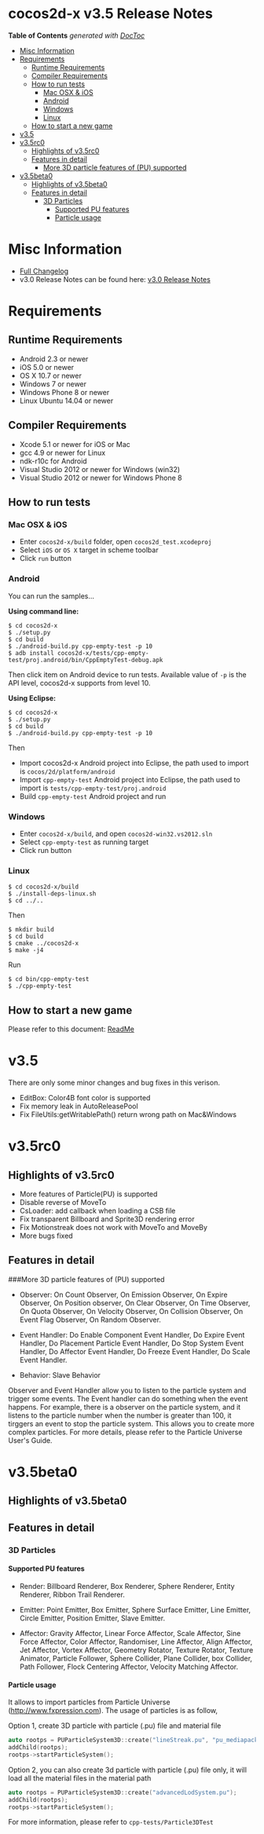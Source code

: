 # cocos2d-x v3.5 Release Notes #
<!-- START doctoc generated TOC please keep comment here to allow auto update -->
<!-- DON'T EDIT THIS SECTION, INSTEAD RE-RUN doctoc TO UPDATE -->
**Table of Contents**  *generated with [DocToc](https://github.com/thlorenz/doctoc)*

- [Misc Information](#misc-information)
- [Requirements](#requirements)
  - [Runtime Requirements](#runtime-requirements)
  - [Compiler Requirements](#compiler-requirements)
  - [How to run tests](#how-to-run-tests)
    - [Mac OSX & iOS](#mac-osx-&-ios)
    - [Android](#android)
    - [Windows](#windows)
    - [Linux](#linux)
  - [How to start a new game](#how-to-start-a-new-game)
- [v3.5](#v35)
- [v3.5rc0](#v35rc0)
  - [Highlights of v3.5rc0](#highlights-of-v35rc0)
  - [Features in detail](#features-in-detail)
    - [More 3D particle features of (PU) supported](#more-3d-particle-features-of-pu-supported)
- [v3.5beta0](#v35beta0)
  - [Highlights of v3.5beta0](#highlights-of-v35beta0)
  - [Features in detail](#features-in-detail-1)
    - [3D Particles](#3d-particles)
      - [Supported PU features](#supported-pu-features)
      - [Particle usage](#particle-usage)

<!-- END doctoc generated TOC please keep comment here to allow auto update -->

# Misc Information

* [Full Changelog](https://github.com/cocos2d/cocos2d-x/blob/v3/CHANGELOG)
* v3.0 Release Notes can be found here: [v3.0 Release Notes](https://github.com/cocos2d/cocos2d-x/blob/cocos2d-x-3.0/docs/RELEASE_NOTES.md)

# Requirements

## Runtime Requirements

* Android 2.3 or newer
* iOS 5.0 or newer
* OS X 10.7 or newer
* Windows 7 or newer
* Windows Phone 8 or newer
* Linux Ubuntu 14.04 or newer

## Compiler Requirements

* Xcode 5.1 or newer for iOS or Mac
* gcc 4.9 or newer for Linux
* ndk-r10c for Android
* Visual Studio 2012  or newer for Windows (win32)
* Visual Studio 2012  or newer for Windows Phone 8

## How to run tests

### Mac OSX & iOS

* Enter `cocos2d-x/build` folder, open `cocos2d_test.xcodeproj`
* Select `iOS` or `OS X` target in scheme toolbar
* Click `run` button

### Android

You can run the samples...

**Using command line:**

    $ cd cocos2d-x
    $ ./setup.py
    $ cd build
    $ ./android-build.py cpp-empty-test -p 10
    $ adb install cocos2d-x/tests/cpp-empty-test/proj.android/bin/CppEmptyTest-debug.apk

Then click item on Android device to run tests. Available value of `-p` is the API level, cocos2d-x supports from level 10.

**Using Eclipse:**

    $ cd cocos2d-x
    $ ./setup.py
    $ cd build
    $ ./android-build.py cpp-empty-test -p 10

Then

* Import cocos2d-x Android project into Eclipse, the path used to import is `cocos/2d/platform/android`
* Import `cpp-empty-test` Android project into Eclipse, the path used to import is `tests/cpp-empty-test/proj.android`
* Build `cpp-empty-test` Android project and run

### Windows

* Enter `cocos2d-x/build`, and open `cocos2d-win32.vs2012.sln`
* Select `cpp-empty-test` as running target
* Click run button


### Linux

    $ cd cocos2d-x/build
    $ ./install-deps-linux.sh
    $ cd ../..

Then

    $ mkdir build
    $ cd build
    $ cmake ../cocos2d-x
    $ make -j4

Run

    $ cd bin/cpp-empty-test
    $ ./cpp-empty-test

## How to start a new game

Please refer to this document: [ReadMe](../README.md)
# v3.5
There are only some minor changes and bug fixes in this verison.

* EditBox: Color4B font color is supported
* Fix memory leak in AutoReleasePool
* Fix FileUtils:getWritablePath() return wrong path on Mac&Windows

# v3.5rc0
## Highlights of v3.5rc0
* More features of Particle(PU) is supported
* Disable reverse of MoveTo
* CsLoader: add callback when loading a CSB file
* Fix transparent Billboard and Sprite3D rendering error
* Fix Motionstreak does not work with MoveTo and MoveBy
* More bugs fixed

## Features in detail
###More 3D particle features of (PU) supported
* Observer: On Count Observer, On Emission Observer, On Expire Observer, On Position observer, On Clear Observer, On Time Observer, On Quota Observer, On Velocity Observer, On Collision Observer, On Event Flag Observer, On Random Observer.

* Event Handler: Do Enable Component Event Handler, Do Expire Event Handler, Do Placement Particle Event Handler, Do Stop System Event Handler, Do Affector Event Handler, Do Freeze Event Handler, Do Scale Event Handler.

* Behavior: Slave Behavior

Observer and Event Handler allow you to listen to the particle system and trigger some events. The Event handler can do something when the event happens. For example, there is a observer on the particle system, and it listens to the particle number when the number is greater than 100, it tirggers an event to stop the particle system. This allows you to create more complex particles. For more details, please refer to the Particle Universe User's Guide.

# v3.5beta0

## Highlights of v3.5beta0
## Features in detail

### 3D Particles

#### Supported PU features

* Render: Billboard Renderer, Box Renderer, Sphere Renderer, Entity Renderer, Ribbon Trail Renderer.

* Emitter: Point Emitter, Box Emitter, Sphere Surface Emitter, Line Emitter, Circle Emitter, Position Emitter, Slave Emitter.

* Affector: Gravity Affector, Linear Force Affector, Scale Affector, Sine Force Affector, Color Affector, Randomiser, Line Affector, Align Affector, Jet Affector, Vortex Affector, Geometry Rotator, Texture Rotator, Texture Animator, Particle Follower, Sphere Collider, Plane Collider, box Collider, Path Follower, Flock Centering Affector, Velocity Matching Affector.

#### Particle usage

It allows to import particles from Particle Universe (http://www.fxpression.com). The usage of particles is as follow,

Option 1, create 3D particle with particle (.pu) file and material file

```c++
auto rootps = PUParticleSystem3D::create("lineStreak.pu", "pu_mediapack_01.material");
addChild(rootps);
rootps->startParticleSystem();
```

Option 2, you can also create 3d particle with particle (.pu) file only, it will load all the material files in the material path
```c++
auto rootps = PUParticleSystem3D::create("advancedLodSystem.pu");
addChild(rootps);
rootps->startParticleSystem();
```

For more information, please refer to `cpp-tests/Particle3DTest`